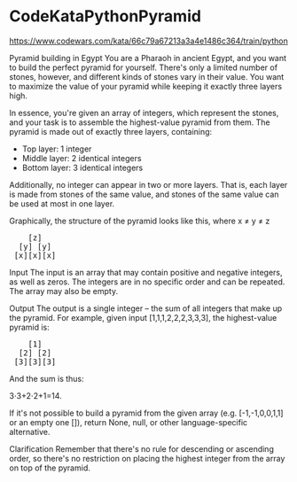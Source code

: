 # CodeKataPythonPyramid
https://www.codewars.com/kata/66c79a67213a3a4e1486c364/train/python

Pyramid building in Egypt
You are a Pharaoh in ancient Egypt, and you want to build the perfect pyramid for yourself. There's only a limited number of stones, however, and different kinds of stones vary in their value. You want to maximize the value of your pyramid while keeping it exactly three layers high.

In essence, you're given an array of integers, which represent the stones, and your task is to assemble the highest-value pyramid from them. The pyramid is made out of exactly three layers, containing:

- Top layer: 1 integer
- Middle layer: 2 identical integers
- Bottom layer: 3 identical integers

Additionally, no integer can appear in two or more layers. That is, each layer is made from stones of the same value, and stones of the same value can be used at most in one layer.

Graphically, the structure of the pyramid looks like this, where 
x
≠
y
≠
z
<pre>
    [z]
  [y] [y]
 [x][x][x]
</pre>
Input
The input is an array that may contain positive and negative integers, as well as zeros. The integers are in no specific order and can be repeated. The array may also be empty.

Output
The output is a single integer – the sum of all integers that make up the pyramid. For example, given input [1,1,1,2,2,2,3,3,3], the highest-value pyramid is:
<pre>
    [1]
  [2] [2]
 [3][3][3]
</pre>
And the sum is thus:

3⋅3+2⋅2+1=14.

If it's not possible to build a pyramid from the given array (e.g. [-1,-1,0,0,1,1] or an empty one []), return None, null, or other language-specific alternative.

Clarification
Remember that there's no rule for descending or ascending order, so there's no restriction on placing the highest integer from the array on top of the pyramid.

